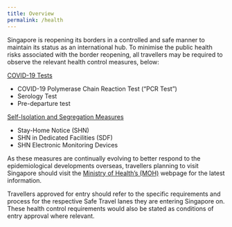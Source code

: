```yaml
---
title: Overview
permalink: /health
---
```


Singapore is reopening its borders in a controlled and safe manner to maintain its status as an international hub. To minimise the public health risks associated with the border reopening, all travellers may be required to observe the relevant health control measures, below:

<u>COVID-19 Tests</u>
- COVID-19 Polymerase Chain Reaction Test (“PCR Test”)
- Serology Test
- Pre-departure test 

<u>Self-Isolation and Segregation Measures</u>
- Stay-Home Notice (SHN)
- SHN in Dedicated Facilities (SDF)
- SHN Electronic Monitoring Devices

As these measures are continually evolving to better respond to the epidemiological developments overseas, travellers planning to visit Singapore should visit the [Ministry of Health’s (MOH)](https://www.moh.gov.sg/covid-19) webpage for the latest information.

Travellers approved for entry should refer to the specific requirements and process for the respective Safe Travel lanes they are entering Singapore on. These health control requirements would also be stated as conditions of entry approval where relevant.

